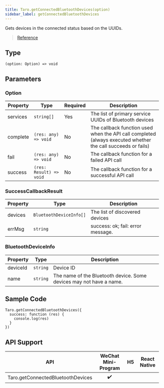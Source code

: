 ```yaml
---
title: Taro.getConnectedBluetoothDevices(option)
sidebar_label: getConnectedBluetoothDevices
---
```


Gets devices in the connected status based on the UUIDs.

> [Reference](https://developers.weixin.qq.com/miniprogram/en/dev/api/device/bluetooth/wx.getConnectedBluetoothDevices.html)

## Type

```tsx
(option: Option) => void
```

## Parameters

### Option

<table>
  <thead>
    <tr>
      <th>Property</th>
      <th>Type</th>
      <th style={{ textAlign: "center"}}>Required</th>
      <th>Description</th>
    </tr>
  </thead>
  <tbody>
    <tr>
      <td>services</td>
      <td><code>string[]</code></td>
      <td style={{ textAlign: "center"}}>Yes</td>
      <td>The list of primary service UUIDs of Bluetooth devices</td>
    </tr>
    <tr>
      <td>complete</td>
      <td><code>(res: any) =&gt; void</code></td>
      <td style={{ textAlign: "center"}}>No</td>
      <td>The callback function used when the API call completed (always executed whether the call succeeds or fails)</td>
    </tr>
    <tr>
      <td>fail</td>
      <td><code>(res: any) =&gt; void</code></td>
      <td style={{ textAlign: "center"}}>No</td>
      <td>The callback function for a failed API call</td>
    </tr>
    <tr>
      <td>success</td>
      <td><code>(res: Result) =&gt; void</code></td>
      <td style={{ textAlign: "center"}}>No</td>
      <td>The callback function for a successful API call</td>
    </tr>
  </tbody>
</table>

### SuccessCallbackResult

<table>
  <thead>
    <tr>
      <th>Property</th>
      <th>Type</th>
      <th>Description</th>
    </tr>
  </thead>
  <tbody>
    <tr>
      <td>devices</td>
      <td><code>BluetoothDeviceInfo[]</code></td>
      <td>The list of discovered devices</td>
    </tr>
    <tr>
      <td>errMsg</td>
      <td><code>string</code></td>
      <td>success: ok; fail: error message.</td>
    </tr>
  </tbody>
</table>

### BluetoothDeviceInfo

<table>
  <thead>
    <tr>
      <th>Property</th>
      <th>Type</th>
      <th>Description</th>
    </tr>
  </thead>
  <tbody>
    <tr>
      <td>deviceId</td>
      <td><code>string</code></td>
      <td>Device ID</td>
    </tr>
    <tr>
      <td>name</td>
      <td><code>string</code></td>
      <td>The name of the Bluetooth device. Some devices may not have a name.</td>
    </tr>
  </tbody>
</table>

## Sample Code

```tsx
Taro.getConnectedBluetoothDevices({
  success: function (res) {
    console.log(res)
  }
})
```

## API Support

| API | WeChat Mini-Program | H5 | React Native |
| :---: | :---: | :---: | :---: |
| Taro.getConnectedBluetoothDevices | ✔️ |  |  |
